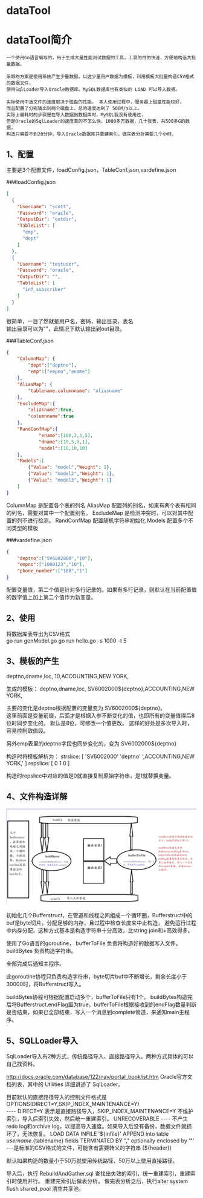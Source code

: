 dataTool
===
# dataTool简介
    一个使用Go语言编写的，用于生成大量性能测试数据的工具，工具的目的快速，方便地构造大批量数据。

    采取的方案是使用系统产生少量数据。以这少量用户数据为模板，利用模板大批量构造CSV格式的数据文件，
    使用SqlLoader导入Oracle数据库。MySQL数据库也有类似的 LOAD 可以导入数据。

    实际使用中造文件的速度取决于磁盘的性能。 本人使用过程中，服务器上磁盘性能较好，
    而且配置了分别输出到两个磁盘上，总的速度达到了 500M/s以上。
    实际上最耗时的步骤是在导入数据到数据库时，MySQL我没有使用过，
    但是Oracle的SqlLoader的速度真的不怎么快，1000多万数据，几十张表，共500多G的数据，
    构造只需要不到20分钟，导入Oracle数据库并重建索引，做完表分析需要几个小时。


## 1、配置
主要是3个配置文件，loadConfig.json，TableConf.json,vardefine.json  

###loadConfig.json
```json
[
  {
    "Username": "scott",
    "Password": "oracle",
    "OutputDir": "outdir",
    "TableList": [
      "emp",
      "dept"
    ]
  },
  {
    "Username": "testuser",
    "Password": "oracle",
    "OutputDir": "",
    "TableList": [
      "inf_subscriber"
    ]
  }
]
```
很简单，一目了然就是用户名，密码，输出目录，表名  
输出目录可以为""，此情况下默认输出到out目录。

###TableConf.json
```json
{
    "ColumnMap": {
        "dept":["deptno"],
        "emp":["empno","ename"]
    },
    "AliasMap": {
        "tablename.columnname": "aliasname"
    },
    "ExcludeMap":{
        "aliasname":true,
        "columnname":true
    },
    "RandConfMap":{
            "ename":[100,2,3,5],
            "dname":[10,5,9,1],
            "model":[10,10,10]
    },
    "Models":[
        {"Value": "model","Weight": 1},
        {"Value": "model2","Weight": 1},
        {"Value": "model3","Weight": 1}
    ]
}
```
ColumnMap 是配置各个表的列名
AliasMap 配置列的别名，如果有两个表有相同的列名，需要对其中一个配置别名。
ExcludeMap 是检测冲突时，可以对其中配置的列不进行检测。
RandConfMap 配置随机字符串初始化
Models 配置多个不同类型的模板

###vardefine.json
```json
{
    "deptno":["SV6002000","10"],
    "empno":["1000123","10"],
    "phone_number":["188","1"]
}
```
配置变量值，第二个值是针对多行记录的。如果有多行记录，则默认在当前配置值的数字值上加上第二个值作为新变量。

## 2、使用

将数据库表导出为CSV格式  
    go run genModel.go
    go run hello.go -s 1000 -t 5


## 3、模板的产生

deptno,dname,loc,
10,ACCOUNTING,NEW YORK,

生成的模板：
deptno,dname,loc,
SV6002000${deptno},ACCOUNTING,NEW YORK,

主要的变化是deptno根据配置的变量变为 SV6002000${deptno}。  
这里前面是变量前缀，后面才是根据入参不断变化的值，也即所有的变量值得后8位时同步变化的。
默认是8位，可修改一个值更改。
这样的好处是多次导入时，容易控制取值段。

另外emp表里的deptno字段也同步变化的，变为 SV6002000${deptno}


构造时将模板解析为：
strslice: [ 'SV6002000' 'deptno' ',ACCOUNTING,NEW YORK,' ]
repslice: [  0            1          0                   ]

构造时repslice中对应的值是0就直接复制原始字符串，是1就替换变量。



## 4、文件构造详解

![image](https://github.com/ANBUZHIDAO/dataTool/blob/master/picture/dataTool%E6%B5%81%E7%A8%8B%E5%9B%BE%E8%A7%A3.JPG)

初始化几个Bufferstruct，在管道和线程之间组成一个循环圈，Bufferstruct中的buf是byte切片，分配足够的内存，且过程中检查长度来中止构造，
避免运行过程中内存分配，这种方式基本是构造字符串十分高效，比string join和+高效得多。

使用了Go语言的goroutine，
bufferToFile 负责将构造好的数据写入文件。
buildBytes 负责构造字符串。

全部完成后通知主程序。

此goroutine协程只负责构造字符串，byte切片buf中不断增长，剩余长度小于30000时，将Bufferstruct写入。

buildBytes协程可根据配置启动多个，bufferToFile只有1个。
buildBytes构造完后将Bufferstruct.endFlag置为true，bufferToFile根据接收到的endFlag数量判断是否结束，如果已全部结束，写入一个消息到complete管道，来通知main主程序。

## 5、SQLLoader导入

SqlLoader导入有2种方式，传统路径导入、直接路径导入。两种方式具体的可以自己找资料。

http://docs.oracle.com/database/122/nav/portal_booklist.htm 
Oracle官方文档列表，其中的 Utilities 详细讲述了 SqlLoader。

目前默认的直接路径导入的控制文件格式是
OPTIONS(DIRECT=Y,SKIP_INDEX_MAINTENANCE=Y)  
---- DIRECT=Y 表示是直接路径导入，SKIP_INDEX_MAINTENANCE=Y 不维护索引，导入后索引失效，然后统一重建索引。
UNRECOVERABLE    ---- 不产生 redo log和archive log，以提高导入速度。如果导入后没有备份，数据文件就损坏了，无法恢复。
LOAD DATA 
INFILE '${infile}'
APPEND
into table ${username}.${tablename}
fields TERMINATED BY "," optionally enclosed by '"'    ---是标准的CSV格式的文件，可能含有需要转义的字符串
(${header})


默认如果构造的数量小于50万就使用传统路径，50万以上使用直接路径。


导入后，执行 RebuildAndGather.sql 查找出失效的索引，统一重建索引，重建索引时使用并行。
重建完索引后做表分析。
做完表分析之后，执行alter system flush shared_pool 清空共享池。

